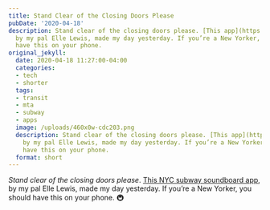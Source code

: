 ```yaml
---
title: Stand Clear of the Closing Doors Please
pubDate: '2020-04-18'
description: Stand clear of the closing doors please. [This app](https://apps.apple.com/us/app/nyc-subway-sounds/id1508073006),
  by my pal Elle Lewis, made my day yesterday. If you’re a New Yorker, you should
  have this on your phone.
original_jekyll:
  date: 2020-04-18 11:27:00-04:00
  categories:
  - tech
  - shorter
  tags:
  - transit
  - mta
  - subway
  - apps
  image: /uploads/460x0w-cdc203.png
  description: Stand clear of the closing doors please. [This app](https://apps.apple.com/us/app/nyc-subway-sounds/id1508073006),
    by my pal Elle Lewis, made my day yesterday. If you’re a New Yorker, you should
    have this on your phone.
  format: short
---
```


*Stand clear of the closing doors please*. [This NYC subway soundboard app](https://apps.apple.com/us/app/nyc-subway-sounds/id1508073006), by my pal Elle Lewis, made my day yesterday. If you’re a New Yorker, you should have this on your phone. 🚇
